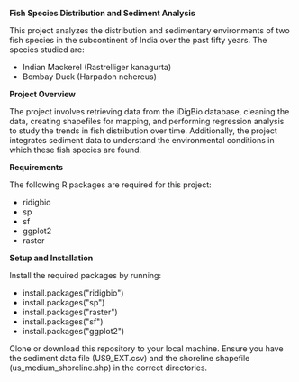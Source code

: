 **Fish Species Distribution and Sediment Analysis**

This project analyzes the distribution and sedimentary environments of two fish species in the subcontinent of India over the past fifty years. The species studied are:

- Indian Mackerel (Rastrelliger kanagurta)
- Bombay Duck (Harpadon nehereus)
  
**Project Overview**

The project involves retrieving data from the iDigBio database, cleaning the data, creating shapefiles for mapping, and performing regression analysis to study the trends in fish distribution over time. Additionally, the project integrates sediment data to understand the environmental conditions in which these fish species are found.

**Requirements**

The following R packages are required for this project:
- ridigbio
- sp
- sf
- ggplot2
- raster
  
**Setup and Installation**

Install the required packages by running:
- install.packages("ridigbio")
- install.packages("sp")
- install.packages("raster")
- install.packages("sf")
- install.packages("ggplot2")

Clone or download this repository to your local machine.
Ensure you have the sediment data file (US9_EXT.csv) and the shoreline shapefile (us_medium_shoreline.shp) in the correct directories.
